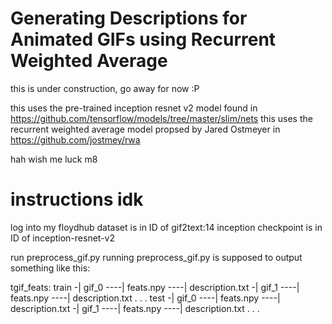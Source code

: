 # Generating Descriptions for Animated GIFs using Recurrent Weighted Average

this is under construction, go away for now :P

this uses the pre-trained inception resnet v2 model found in https://github.com/tensorflow/models/tree/master/slim/nets 
this uses the recurrent weighted average model propsed by Jared Ostmeyer in https://github.com/jostmey/rwa

hah wish me luck m8 

# instructions idk
log into my floydhub
dataset is in ID of gif2text:14
inception checkpoint is in ID of inception-resnet-v2

run preprocess_gif.py
running preprocess_gif.py is supposed to output something like this:

tgif_feats:
train
-| gif_0
----| feats.npy
----| description.txt
-| gif_1
----| feats.npy
----| description.txt
.
.
.
test
-| gif_0
----| feats.npy
----| description.txt
-| gif_1
----| feats.npy
----| description.txt
.
.
.
